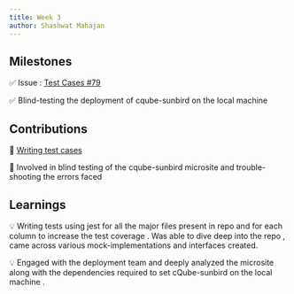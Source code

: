 ```yaml
---
title: Week 3
author: Shashwat Mahajan
---
```


## Milestones

✅ Issue : [Test Cases #79](https://github.com/ChakshuGautam/cQube-ingestion/issues/79)

✅ Blind-testing the deployment of cqube-sunbird on the local machine 


## Contributions

🧧 [Writing test cases](https://github.com/ChakshuGautam/cQube-ingestion/pull/151)

🧧 Involved in blind testing of the cqube-sunbird microsite and trouble-shooting the errors faced 


## Learnings

💡 Writing tests using jest for all the major files present in repo and for each column to increase the test coverage . Was able to dive deep into the repo , came across various mock-implementations and interfaces created.

💡 Engaged with the deployment team and deeply analyzed the microsite along with the dependencies required to set cQube-sunbird on the local machine . 